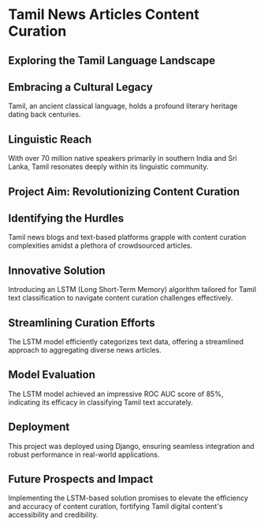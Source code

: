 # Tamil News Articles Content Curation


## Exploring the Tamil Language Landscape

## Embracing a Cultural Legacy
Tamil, an ancient classical language, holds a profound literary heritage dating back centuries.

## Linguistic Reach
With over 70 million native speakers primarily in southern India and Sri Lanka, Tamil resonates deeply within its linguistic community.

## Project Aim: Revolutionizing Content Curation

## Identifying the Hurdles
Tamil news blogs and text-based platforms grapple with content curation complexities amidst a plethora of crowdsourced articles.

## Innovative Solution
Introducing an LSTM (Long Short-Term Memory) algorithm tailored for Tamil text classification to navigate content curation challenges effectively.

## Streamlining Curation Efforts
The LSTM model efficiently categorizes text data, offering a streamlined approach to aggregating diverse news articles.

## Model Evaluation
The LSTM model achieved an impressive ROC AUC score of 85%, indicating its efficacy in classifying Tamil text accurately.

## Deployment
This project was deployed using Django, ensuring seamless integration and robust performance in real-world applications.

## Future Prospects and Impact
Implementing the LSTM-based solution promises to elevate the efficiency and accuracy of content curation, fortifying Tamil digital content's accessibility and credibility.


